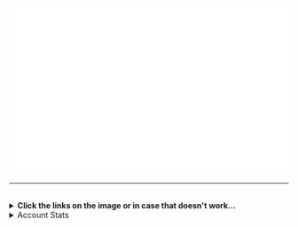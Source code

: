 <div width="100%">
<img width="800px" height="300px" src="https://raw.githubusercontent.com/Thomashighbaugh/Thomashighbaugh/master/banner.svg" />

  <br />
  <hr />
  <br />
<details>
<summary> <b>Click the links on the image or in case that doesn't work... </b></summary>
<br/>

<a href="https://thomasleonhighbaugh.me"> <img width="200px" src="portfolio-button.svg" alt="Portfolio"/> </a> 
<a href="https://resume-thomas-leon-highbaugh.vercel.app/" > <img width="200px" src="resume.svg" alt="Resume"> </a> 
<a href="https://biolink-delta.vercel.app"> <img width="200px" float="right" src="contact_button.svg" alt="contact button"/></a>



  <br />
  <hr />
  <br />
  </details>
  
  <details>
    <summary>Account Stats</summary>
      <img src="https://raw.githubusercontent.com/Thomashighbaugh/github-stats/master/generated/overview.svg#gh-dark-mode-only" alt="user stats"/>
    <img src="https://raw.githubusercontent.com/Thomashighbaugh/github-stats/master/generated/languages.svg#gh-dark-mode-only" alt="user stats" />
  </details>
